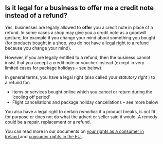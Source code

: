 ##  Is it legal for a business to offer me a credit note instead of a refund?

Yes, businesses are legally allowed to **offer** you a credit note in place of
a refund. In some cases a shop may give you a credit note as a goodwill
gesture, for example if you change your mind about something you bought (for
products bought in a shop, you do not have a legal right to a refund because
you change your mind).

However, if you are legally entitled to a refund, then the business cannot
insist that you accept a credit note or voucher instead (except in very
limited cases for package holidays – see below).

In general terms, you have a legal right (also called your _statutory right_ )
to a refund for:

  * Items or services bought online which you cancel or return during the ‘cooling off period’ 
  * Flight cancellations and package holiday cancellations – see more below 

You also have a legal right to certain _remedies_ if a product breaks, is not
fit for purpose or does not do what the advert or seller said it would. A
remedy could be a repair, replacement or a refund.

You can read more in our documents on [ your rights as a consumer in Ireland
](/en/consumer/consumer-laws/your-consumer-rights/) and [ consumer rights in
the EU ](/en/consumer/consumer-laws/your-consumer-rights/) .
